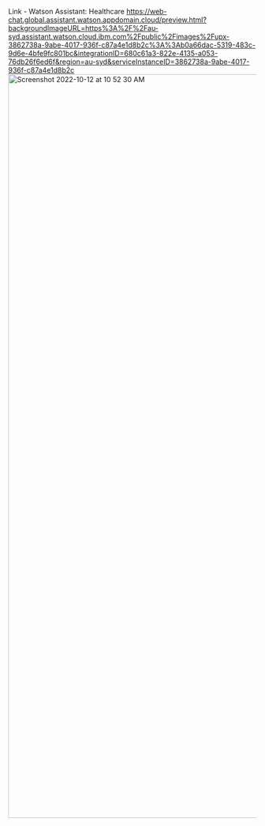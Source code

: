 Link - Watson Assistant: Healthcare
https://web-chat.global.assistant.watson.appdomain.cloud/preview.html?backgroundImageURL=https%3A%2F%2Fau-syd.assistant.watson.cloud.ibm.com%2Fpublic%2Fimages%2Fupx-3862738a-9abe-4017-936f-c87a4e1d8b2c%3A%3Ab0a66dac-5319-483c-9d6e-4bfe9fc801bc&integrationID=680c61a3-822e-4135-a053-76db26f6ed6f&region=au-syd&serviceInstanceID=3862738a-9abe-4017-936f-c87a4e1d8b2c
<img width="1507" alt="Screenshot 2022-10-12 at 10 52 30 AM" src="https://user-images.githubusercontent.com/99942998/195257014-56282ab9-4451-42df-a695-4c9113b59fba.png">
